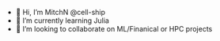 - 👋 Hi, I’m MitchN @cell-ship
- 👀  I’m currently learning Julia
- 🌱  I’m looking to collaborate on ML/Finanical or HPC projects

<!---
cell-ship/cell-ship is a ✨ special ✨ repository because its `README.md` (this file) appears on your GitHub profile.
You can click the Preview link to take a look at your changes.
--->
